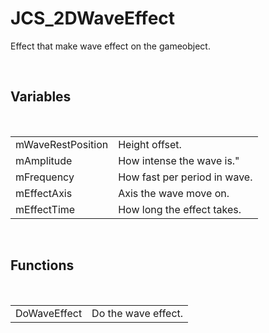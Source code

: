 <div id="content-header">
  <h1>JCS_2DWaveEffect</h1>
</div>

<p>
  Effect that make wave effect on the gameobject.
</p>


<br/>
<h2>Variables</h2>
<br/>

<table>
  <tr>
    <td>mWaveRestPosition</td>
    <td>Height offset.</td>
  </tr>
  <tr>
    <td>mAmplitude</td>
    <td>How intense the wave is."</td>
  </tr>
  <tr>
    <td>mFrequency</td>
    <td>How fast per period in wave.</td>
  </tr>
  <tr>
    <td>mEffectAxis</td>
    <td>Axis the wave move on.</td>
  </tr>
  <tr>
    <td>mEffectTime</td>
    <td>How long the effect takes.</td>
  </tr>
</table>


<br/>
<h2>Functions</h2>
<br/>

<table>
  <tr>
    <td>DoWaveEffect</td>
    <td>Do the wave effect.</td>
  </tr>
</table>
